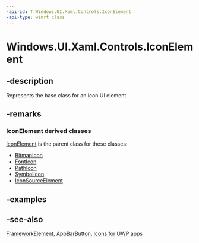 ```yaml
---
-api-id: T:Windows.UI.Xaml.Controls.IconElement
-api-type: winrt class
---
```


<!-- Class syntax.
public class IconElement : Windows.UI.Xaml.FrameworkElement, Windows.UI.Xaml.Controls.IIconElement
-->

# Windows.UI.Xaml.Controls.IconElement

## -description
Represents the base class for an icon UI element.

## -remarks
### IconElement derived classes

[IconElement](iconelement.md) is the parent class for these classes:
+ [BitmapIcon](bitmapicon.md)
+ [FontIcon](fonticon.md)
+ [PathIcon](pathicon.md)
+ [SymbolIcon](symbolicon.md)
+ [IconSourceElement](iconsourceelement.md)


## -examples

## -see-also
[FrameworkElement](../windows.ui.xaml/frameworkelement.md), [AppBarButton](appbarbutton.md), [Icons for UWP apps](https://docs.microsoft.com/windows/uwp/style/icons)
